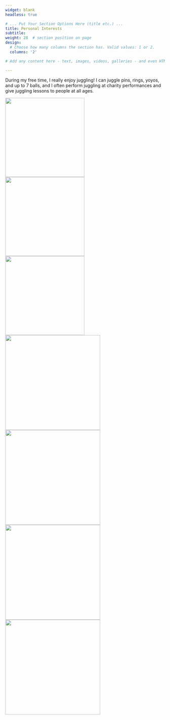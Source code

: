 ```yaml
---
widget: blank
headless: true

# ... Put Your Section Options Here (title etc.) ...
title: Personal Interests
subtitle:
weight: 28  # section position on page
design:
  # Choose how many columns the section has. Valid values: 1 or 2.
  columns: '2'

# Add any content here - text, images, videos, galleries - and even HTML code!

---
```

<p>During my free time, I really enjoy juggling! I can juggle pins, rings, yoyos, and up to 7 balls, and I often perform juggling at charity performances and give juggling lessons to people at all ages.</p>
 
<div class="row">
  <div class="column">
    <IMG SRC="uploads/7-ball.gif" width="250" >
  </div>
  <div class="column">
    <IMG SRC="uploads/ball-spin.gif" width="250" >
  </div>
  <div class="column">
    <IMG SRC="uploads/5-ball.gif" width="250" >
  </div>
</div>

<div class="row">
  <div class="column">
    <IMG SRC="uploads/blind-juggle.gif" width="300" >
  </div>
  <div class="column">
    <IMG SRC="uploads/yoyo.gif" width="300">
  </div>
  <div class="column">
    <IMG SRC="uploads/rings.gif" width="300">
  </div>
</div>


<IMG SRC="uploads/chef.gif" width="300" >



